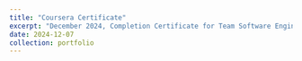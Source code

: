 ```yaml
---
title: "Coursera Certificate"
excerpt: "December 2024, Completion Certificate for Team Software Engineering with AI<br/><img src='/images/coursera_certificate_2_800_600.jpg'>"
date: 2024-12-07
collection: portfolio
---
```

